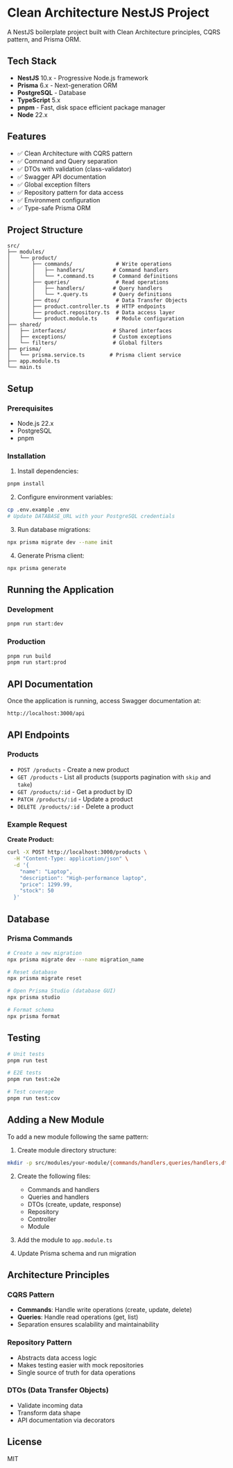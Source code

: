 # Clean Architecture NestJS Project

A NestJS boilerplate project built with Clean Architecture principles, CQRS pattern, and Prisma ORM.

## Tech Stack

- **NestJS** 10.x - Progressive Node.js framework
- **Prisma** 6.x - Next-generation ORM
- **PostgreSQL** - Database
- **TypeScript** 5.x
- **pnpm** - Fast, disk space efficient package manager
- **Node** 22.x

## Features

- ✅ Clean Architecture with CQRS pattern
- ✅ Command and Query separation
- ✅ DTOs with validation (class-validator)
- ✅ Swagger API documentation
- ✅ Global exception filters
- ✅ Repository pattern for data access
- ✅ Environment configuration
- ✅ Type-safe Prisma ORM

## Project Structure

```
src/
├── modules/
│   └── product/
│       ├── commands/              # Write operations
│       │   ├── handlers/         # Command handlers
│       │   └── *.command.ts      # Command definitions
│       ├── queries/               # Read operations
│       │   ├── handlers/         # Query handlers
│       │   └── *.query.ts        # Query definitions
│       ├── dtos/                  # Data Transfer Objects
│       ├── product.controller.ts  # HTTP endpoints
│       ├── product.repository.ts  # Data access layer
│       └── product.module.ts      # Module configuration
├── shared/
│   ├── interfaces/               # Shared interfaces
│   ├── exceptions/               # Custom exceptions
│   └── filters/                  # Global filters
├── prisma/
│   └── prisma.service.ts        # Prisma client service
├── app.module.ts
└── main.ts
```

## Setup

### Prerequisites

- Node.js 22.x
- PostgreSQL
- pnpm

### Installation

1. Install dependencies:

```bash
pnpm install
```

2. Configure environment variables:

```bash
cp .env.example .env
# Update DATABASE_URL with your PostgreSQL credentials
```

3. Run database migrations:

```bash
npx prisma migrate dev --name init
```

4. Generate Prisma client:

```bash
npx prisma generate
```

## Running the Application

### Development

```bash
pnpm run start:dev
```

### Production

```bash
pnpm run build
pnpm run start:prod
```

## API Documentation

Once the application is running, access Swagger documentation at:

```
http://localhost:3000/api
```

## API Endpoints

### Products

- `POST /products` - Create a new product
- `GET /products` - List all products (supports pagination with `skip` and `take`)
- `GET /products/:id` - Get a product by ID
- `PATCH /products/:id` - Update a product
- `DELETE /products/:id` - Delete a product

### Example Request

**Create Product:**

```bash
curl -X POST http://localhost:3000/products \
  -H "Content-Type: application/json" \
  -d '{
    "name": "Laptop",
    "description": "High-performance laptop",
    "price": 1299.99,
    "stock": 50
  }'
```

## Database

### Prisma Commands

```bash
# Create a new migration
npx prisma migrate dev --name migration_name

# Reset database
npx prisma migrate reset

# Open Prisma Studio (database GUI)
npx prisma studio

# Format schema
npx prisma format
```

## Testing

```bash
# Unit tests
pnpm run test

# E2E tests
pnpm run test:e2e

# Test coverage
pnpm run test:cov
```

## Adding a New Module

To add a new module following the same pattern:

1. Create module directory structure:

```bash
mkdir -p src/modules/your-module/{commands/handlers,queries/handlers,dtos}
```

2. Create the following files:
   - Commands and handlers
   - Queries and handlers
   - DTOs (create, update, response)
   - Repository
   - Controller
   - Module

3. Add the module to `app.module.ts`

4. Update Prisma schema and run migration

## Architecture Principles

### CQRS Pattern

- **Commands**: Handle write operations (create, update, delete)
- **Queries**: Handle read operations (get, list)
- Separation ensures scalability and maintainability

### Repository Pattern

- Abstracts data access logic
- Makes testing easier with mock repositories
- Single source of truth for data operations

### DTOs (Data Transfer Objects)

- Validate incoming data
- Transform data shape
- API documentation via decorators

## License

MIT

